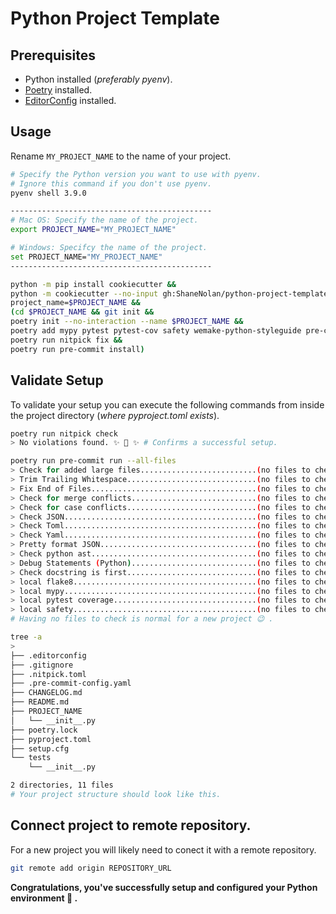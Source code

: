 # Python Project Template

## Prerequisites

- Python installed (_preferably pyenv_).
- [Poetry](https://python-poetry.org/) installed.
- [EditorConfig](https://editorconfig.org/) installed.

## Usage

Rename `MY_PROJECT_NAME` to the name of your project.

```bash
# Specify the Python version you want to use with pyenv.
# Ignore this command if you don't use pyenv.
pyenv shell 3.9.0

---------------------------------------------
# Mac OS: Specify the name of the project.
export PROJECT_NAME="MY_PROJECT_NAME"

# Windows: Specifcy the name of the project.
set PROJECT_NAME="MY_PROJECT_NAME"
---------------------------------------------

python -m pip install cookiecutter &&
python -m cookiecutter --no-input gh:ShaneNolan/python-project-template \
project_name=$PROJECT_NAME &&
(cd $PROJECT_NAME && git init &&
poetry init --no-interaction --name $PROJECT_NAME &&
poetry add mypy pytest pytest-cov safety wemake-python-styleguide pre-commit nitpick --dev &&
poetry run nitpick fix &&
poetry run pre-commit install)
```

## Validate Setup

To validate your setup you can execute the following commands from inside the project directory (_where pyproject.toml exists_).

```bash
poetry run nitpick check
> No violations found. ✨ 🍰 ✨ # Confirms a successful setup.

poetry run pre-commit run --all-files
> Check for added large files..........................(no files to check)Skipped
> Trim Trailing Whitespace.............................(no files to check)Skipped
> Fix End of Files.....................................(no files to check)Skipped
> Check for merge conflicts............................(no files to check)Skipped
> Check for case conflicts.............................(no files to check)Skipped
> Check JSON...........................................(no files to check)Skipped
> Check Toml...........................................(no files to check)Skipped
> Check Yaml...........................................(no files to check)Skipped
> Pretty format JSON...................................(no files to check)Skipped
> Check python ast.....................................(no files to check)Skipped
> Debug Statements (Python)............................(no files to check)Skipped
> Check docstring is first.............................(no files to check)Skipped
> local flake8.........................................(no files to check)Skipped
> local mypy...........................................(no files to check)Skipped
> local pytest coverage................................(no files to check)Skipped
> local safety.........................................(no files to check)Skipped
# Having no files to check is normal for a new project 😉 .

tree -a
>
├── .editorconfig
├── .gitignore
├── .nitpick.toml
├── .pre-commit-config.yaml
├── CHANGELOG.md
├── README.md
├── PROJECT_NAME
│   └── __init__.py
├── poetry.lock
├── pyproject.toml
├── setup.cfg
└── tests
    └── __init__.py

2 directories, 11 files
# Your project structure should look like this.
```

## Connect project to remote repository.

For a new project you will likely need to conect it with a remote repository.

```bash
git remote add origin REPOSITORY_URL
```

**Congratulations, you've successfully setup and configured your Python environment 🎉 .**
